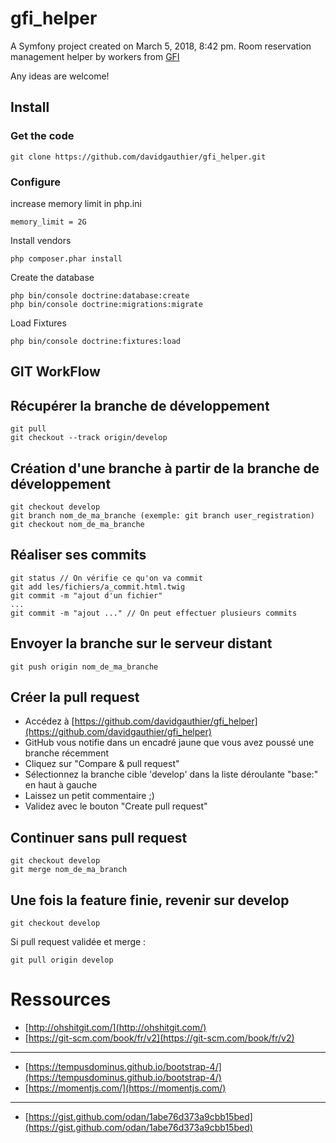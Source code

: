 # gfi_helper

A Symfony project created on March 5, 2018, 8:42 pm.
Room reservation management helper by workers from [GFI](http://gfi.fr)

Any ideas are welcome!

## Install

### Get the code

    git clone https://github.com/davidgauthier/gfi_helper.git

### Configure

increase memory limit in php.ini

    memory_limit = 2G

Install vendors

    php composer.phar install

Create the database

    php bin/console doctrine:database:create
    php bin/console doctrine:migrations:migrate

Load Fixtures

    php bin/console doctrine:fixtures:load



## GIT WorkFlow

## Récupérer la branche de développement

	git pull
	git checkout --track origin/develop

## Création d'une branche à partir de la branche de développement

	git checkout develop
	git branch nom_de_ma_branche (exemple: git branch user_registration)
	git checkout nom_de_ma_branche

## Réaliser ses commits


	git status // On vérifie ce qu'on va commit
	git add les/fichiers/a_commit.html.twig
	git commit -m "ajout d'un fichier"
	...
	git commit -m "ajout ..." // On peut effectuer plusieurs commits

## Envoyer la branche sur le serveur distant

	git push origin nom_de_ma_branche

## Créer la pull request

- Accédez à [https://github.com/davidgauthier/gfi_helper](https://github.com/davidgauthier/gfi_helper)
- GitHub vous notifie dans un encadré jaune que vous avez poussé une branche récemment
- Cliquez sur "Compare & pull request"
- Sélectionnez la branche cible 'develop' dans la liste déroulante "base:" en haut à gauche
- Laissez un petit commentaire ;)
- Validez avec le bouton "Create pull request"

## Continuer sans pull request

	git checkout develop
	git merge nom_de_ma_branch

## Une fois la feature finie, revenir sur develop

	git checkout develop

Si pull request validée et merge :

	git pull origin develop

# Ressources
- [http://ohshitgit.com/](http://ohshitgit.com/)
- [https://git-scm.com/book/fr/v2](https://git-scm.com/book/fr/v2)
---
- [https://tempusdominus.github.io/bootstrap-4/](https://tempusdominus.github.io/bootstrap-4/)
- [https://momentjs.com/](https://momentjs.com/)
---
- [https://gist.github.com/odan/1abe76d373a9cbb15bed](https://gist.github.com/odan/1abe76d373a9cbb15bed)


